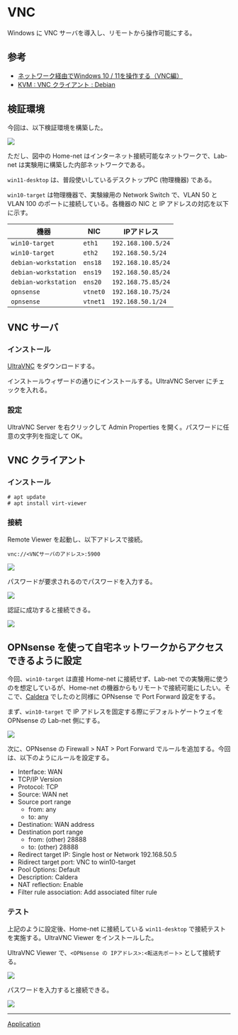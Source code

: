 # VNC
Windows に VNC サーバを導入し、リモートから操作可能にする。

## 参考
- [ネットワーク経由でWindows 10 / 11を操作する（VNC編）](https://pcmanabu.com/windows-10-vnc/)
- [KVM : VNC クライアント : Debian](https://www.server-world.info/query?os=Debian_12&p=kvm&f=7)

## 検証環境
今回は、以下検証環境を構築した。

![](./01_env.drawio.png)

ただし、図中の Home-net はインターネット接続可能なネットワークで、Lab-net は実験用に構築した内部ネットワークである。

`win11-desktop` は、普段使いしているデスクトップPC (物理機器) である。

`win10-target` は物理機器で、実験線用の Network Switch で、VLAN 50 と VLAN 100 のポートに接続している。各機器の NIC と IP アドレスの対応を以下に示す。

|機器|NIC|IPアドレス|
|---|---|---|
|`win10-target`|`eth1`|`192.168.100.5/24`|
|`win10-target`|`eth2`|`192.168.50.5/24`|
|`debian-workstation`|`ens18`|`192.168.10.85/24`|
|`debian-workstation`|`ens19`|`192.168.50.85/24`|
|`debian-workstation`|`ens20`|`192.168.75.85/24`|
|`opnsense`|`vtnet0`|`192.168.10.75/24`|
|`opnsense`|`vtnet1`|`192.168.50.1/24`|


## VNC サーバ
### インストール
[UltraVNC](https://forest.watch.impress.co.jp/library/software/ultravnc/) をダウンロードする。

インストールウィザードの通りにインストールする。UltraVNC Server にチェックを入れる。

### 設定
UltraVNC Server を右クリックして Admin Properties を開く。パスワードに任意の文字列を指定して OK。

## VNC クライアント
### インストール
```
# apt update
# apt install virt-viewer
```

### 接続
Remote Viewer を起動し、以下アドレスで接続。

`vnc://<VNCサーバのアドレス>:5900`

![](./02_vnc_viewer.png)

パスワードが要求されるのでパスワードを入力する。

![](./03_authentication.png)

認証に成功すると接続できる。

![](./04_vnc_connection.png)

## OPNsense を使って自宅ネットワークからアクセスできるように設定
今回、`win10-target` は直接 Home-net に接続せず、Lab-net での実験用に使うのを想定しているが、Home-net の機器からもリモートで接続可能にしたい。そこで、[Caldera](../Caldera/README.md) でしたのと同様に OPNsense で Port Forward 設定をする。

まず、`win10-target` で IP アドレスを固定する際にデフォルトゲートウェイを OPNsense の Lab-net 側にする。

![](./05_ip.png)

次に、OPNsense の Firewall > NAT > Port Forward でルールを追加する。今回は、以下のようにルールを設定する。

- Interface: WAN
- TCP/IP Version
- Protocol: TCP
- Source: WAN net
- Source port range
  - from: any
  - to: any
- Destination: WAN address
- Destination port range
  - from: (other) 28888
  - to: (other) 28888
- Redirect target IP: Single host or Network 192.168.50.5
- Ridirect target port: VNC to win10-target
- Pool Options: Default
- Description: Caldera
- NAT reflection: Enable
- Filter rule association: Add associated filter rule

### テスト
上記のように設定後、Home-net に接続している `win11-desktop` で接続テストを実施する。UltraVNC Viewer をインストールした。

UltraVNC Viewer で、`<OPNsense の IPアドレス>:<転送先ポート>` として接続する。

![](./06_ultravnc_win11.png)

パスワードを入力すると接続できる。

![](./07_vnc_home-net.png)


---

[Application](../README.md)
